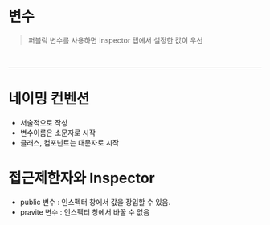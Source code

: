 # 변수

> 퍼블릭 변수를 사용하면 Inspector 탭에서 설정한 값이 우선

<br />

---

# 네이밍 컨벤션

* 서술적으로 작성
* 변수이름은 소문자로 시작
* 클래스, 컴포넌트는 대문자로 시작


# 접근제한자와 Inspector

* public 변수 : 인스펙터 창에서 값을 장입할 수 있음.
* pravite 변수 : 인스펙터 창에서 바꿀 수 없음